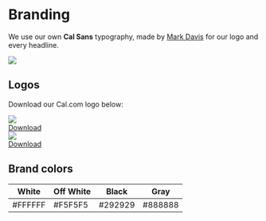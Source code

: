 # Branding

We use our own **Cal Sans** typography, made by [Mark Davis](https://twitter.com/MarkFonts) for our logo and every headline.


<img src="https://cal.com/blog/calendso-rebrands-to-cal-com/cal-sans-specimen.png" />


## Logos

Download our Cal.com logo below:


<div style={{background: "#292929", display: "block", padding: "48px", textAlign: "center", marginBottom: 16}}>
<img src="https://cal.com/logo-white.svg" />
<br/>
<a download href="https://cal.com/logo-white.svg" title="Cal.com Logo White">
    Download
</a>
</div>


<div style={{background: "#ffffff", display: "block", padding: "48px", textAlign: "center", marginBottom: 16}}>
<img src="https://cal.com/logo.svg" /><br/>
<a download href="https://cal.com/logo.svg" title="Cal.com Logo White">
    Download
</a>
</div>

## Brand colors

| White                   | Off White    | Black                  |   Gray                  |   
| ---------------------- | ----------- | -------------------------- |   -------------------------- | 
| #FFFFFF            | #F5F5F5     | #292929 | #888888 |

